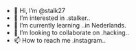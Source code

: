- 👋 Hi, I’m @stalk27
- 👀 I’m interested in .stalker..
- 🌱 I’m currently learning ..in Nederlands.
- 💞️ I’m looking to collaborate on .hacking..
- 📫 How to reach me .instagram..

<!---
stalk27/stalk27 is a ✨ special ✨ repository because its `README.md` (this file) appears on your GitHub profile.
You can click the Preview link to take a look at your changes.
--->

